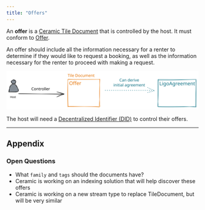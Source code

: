 ```yaml
---
title: "Offers"
---
```


An **offer** is a [Ceramic Tile Document](https://developers.ceramic.network/reference/stream-programs/tile-document/) that is controlled by the host. It must conform to [Offer](Offer.md).

An offer should include all the information necessary for a renter to determine if they would like to request a booking, as well as the information necessary for the renter to proceed with making a request.

![Offer.excalidraw](../drawings/Offer.excalidraw.svg)

The host will need a [Decentralized Identifier (DID)](https://www.w3.org/TR/did-core/) to control their offers.

---
## Appendix
### Open Questions
- What `family` and `tags` should the documents have?
- Ceramic is working on an indexing solution that will help discover these offers
- Ceramic is working on a new stream type to replace TileDocument, but will be very similar